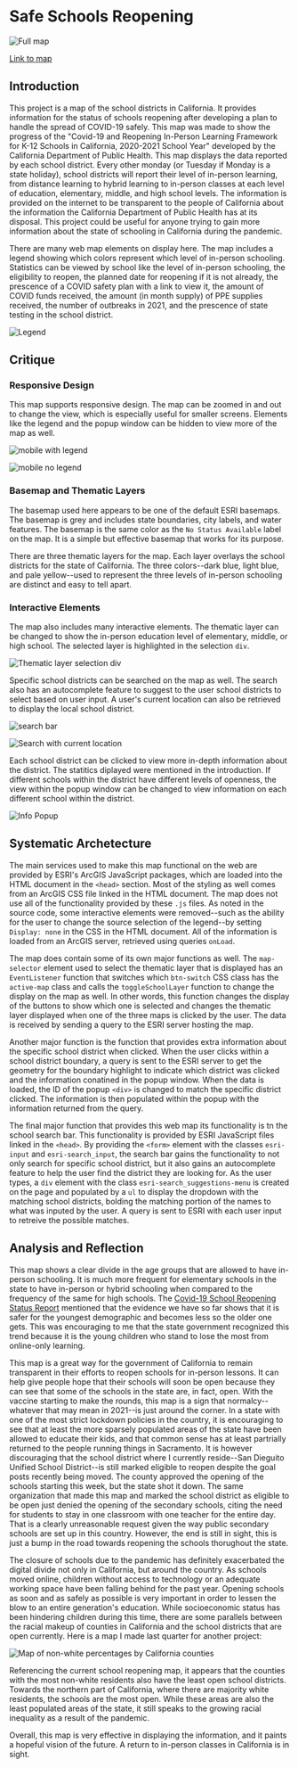 # Safe Schools Reopening

![Full map](/img/fullmap.PNG)

[Link to map](https://maps.schools.covid19.ca.gov/public.html)

## Introduction
This project is a map of the school districts in California. It provides information for the status of schools reopening after developing a plan to handle the spread of COVID-19 safely. This map was made to show the progress of the "Covid-19 and Reopening In-Person Learning Framework for K-12 Schools in California, 2020-2021 School Year" developed by the California Department of Public Health. This map displays the data reported by each school district. Every other monday (or Tuesday if Monday is a state holiday), school districts will report their level of in-person learning, from distance learning to hybrid learning to in-person classes at each level of education, elementary, middle, and high school levels. The information is provided on the internet to be transparent to the people of California about the information the California Department of Public Health has at its disposal. This project could be useful for anyone trying to gain more information about the state of schooling in California during the pandemic.

There are many web map elements on display here. The map includes a legend showing which colors represent which level of in-person schooling. Statistics can be viewed by school like the level of in-person schooling, the eligibility to reopen, the planned date for reopening if it is not already, the prescence of a COVID safety plan with a link to view it, the amount of COVID funds received, the amount (in month supply) of PPE supplies received, the number of outbreaks in 2021, and the prescence of state testing in the school district.

![Legend](/img/legend.PNG)

## Critique

### Responsive Design
This map supports responsive design. The map can be zoomed in and out to change the view, which is especially useful for smaller screens. Elements like the legend and the popup window can be hidden to view more of the map as well.

![mobile with legend](/img/mobilelegend.jpeg)

![mobile no legend](/img/mobilenolegend.jpeg)

### Basemap and Thematic Layers

The basemap used here appears to be one of the default ESRI basemaps. The basemap is grey and includes state boundaries, city labels, and water features. The basemap is the same color as the `No Status Available` label on the map. It is a simple but effective basemap that works for its purpose.

There are three thematic layers for the map. Each layer overlays the school districts for the state of California. The three colors--dark blue, light blue, and pale yellow--used to represent the three levels of in-person schooling are distinct and easy to tell apart.

### Interactive Elements

The map also includes many interactive elements. The thematic layer can be changed to show the in-person education level of elementary, middle, or high school. The selected layer is highlighted in the selection `div`.

![Thematic layer selection div](/img/selectiondiv.PNG)

Specific school districts can be searched on the map as well. The search also has an autocomplete feature to suggest to the user school districts to select based on user input. A user's current location can also be retrieved to display the local school district.

![search bar](/img/search.PNG)

![Search with current location](/img/serachcurrloc.PNG)

Each school district can be clicked to view more in-depth information about the district. The statitics diplayed were mentioned in the introduction. If different schools within the district have different levels of openness, the view within the popup window can be changed to view information on each different school within the district.

![Info Popup](/img/popup.PNG)

## Systematic Archetecture
The main services used to make this map functional on the web are provided by ESRI's ArcGIS JavaScript packages, which are loaded into the HTML document in the `<head>` section. Most of the styling as well comes from an ArcGIS CSS file linked in the HTML document. The map does not use all of the functionality provided by these `.js` files. As noted in the source code, some interactive elements were removed--such as the ability for the user to change the source selection of the legend--by setting `Display: none` in the CSS in the HTML document. All of the information is loaded from an ArcGIS server, retrieved using queries `onLoad`.

The map does contain some of its own major functions as well. The `map-selector` element used to select the thematic layer that is displayed has an `EventListener` function that switches which `btn-switch` CSS class has the `active-map` class and calls the `toggleSchoolLayer` function to change the display on the map as well. In other words, this function changes the display of the buttons to show which one is selected and changes the thematic layer displayed when one of the three maps is clicked by the user. The data is received by sending a query to the ESRI server hosting the map.

Another major function is the function that provides extra information about the specific school district when clicked. When the user clicks within a school district boundary, a query is  sent to the ESRI server to get the geometry for the boundary highlight to indicate which district was clicked and the information conatined in the popup window. When the data is loaded, the ID of the popup `<div>` is changed to match the specific district clicked. The information is then populated within the popup with the information returned from the query.

The final major function that provides this web map its functionality is tn the school search bar. This functionality is provided by ESRI JavaScript files linked in the `<head>`. By providing the `<form>` element with the classes `esri-input` and `esri-search_input`, the search bar gains the functionality to not only search for specific school district, but it also gains an autocomplete feature to help the user find the district they are looking for. As the user types, a `div` element with the class `esri-search_suggestions-menu` is created on the page and populated by a `ul` to display the dropdown with the matching school districts, bolding the matching portion of the names to what was inputed by the user. A query is sent to ESRI with each user input to retreive the possible matches.

## Analysis and Reflection
This map shows a clear divide in the age groups that are allowed to have in-person schooling. It is much more frequent for elementary schools in the state to have in-person or hybrid schooling when compared to the frequency of the same for high schools. The [Covid-19 School Reopening Status Report](https://www.cdph.ca.gov/Programs/CID/DCDC/Pages/COVID-19/School-Reopening-Status-Reporting-Directive.aspx) mentioned that the evidence we have so far shows that it is safer for the youngest demographic and becomes less so the older one gets. This was encouraging to me that the state government recognized this trend because it is the young children who stand to lose the most from online-only learning.

This map is a great way for the government of California to remain transparent in their efforts to reopen schools for in-person lessons. It can help give people hope that their schools will soon be open because they can see that some of the schools in the state are, in fact, open. With the vaccine starting to make the rounds, this map is a sign that normalcy--whatever that may mean in 2021--is just around the corner. In a state with one of the most strict lockdown policies in the country, it is encouraging to see that at least the more sparsely populated areas of the state have been allowed to educate their kids, and that common sense has at least partrially returned to the people running things in Sacramento. It is however discouraging that the school district where I currently reside--San Dieguito Unified School District--is still marked eligible to reopen despite the goal posts recently being moved. The county approved the opening of the schools starting this week, but the state shot it down. The same organization that made this map and marked the school district as eligible to be open just denied the opening of the secondary schools, citing the need for students to stay in one classroom with one teacher for the entire day. That is a clearly unreasonable request given the way public secondary schools are set up in this country. However, the end is still in sight, this is just a bump in the road towards reopening the schools thorughout the state.

The closure of schools due to the pandemic has definitely exacerbated the digital divide not only in California, but around the country. As schools moved online, children without access to technology or an adequate working space have been falling behind for the past year. Opening schools as soon and as safely as possible is very important in order to lessen the blow to an entire generation's education. While socioeconomic status has been hindering children during this time, there are some parallels between the racial makeup of counties in California and the school districts that are open currently. Here is a map I made last quarter for another project:

![Map of non-white percentages by California counties](/img/Non-White_Cali.png)

Referencing the current school reopening map, it appears that the counties with the most non-white residents also have the least open school districts. Towards the northern part of California, where there are majority white residents, the schools are the most open. While these areas are also the least populated areas of the state, it still speaks to the growing racial inequality as a result of the pandemic.

Overall, this map is very effective in displaying the information, and it paints a hopeful vision of the future. A return to in-person classes in California is in sight.
